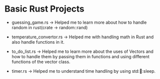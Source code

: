 # Basic Rust Projects 

+ guessing_game.rs -> Helped me to learn more about how to handle random in rust(crate -> random::rand)

+ temperature_convertor.rs -> Helped me with handling math in Rust and also handle functions in it.

+ to_do_list.rs -> Helped me to learn more about the uses of Vectors and how to handle them by passing them in functions and using different functions of the vector class.

+ timer.rs -> Helped me to understand time handling by using std::thread::sleep.
